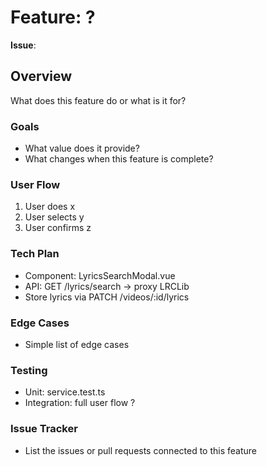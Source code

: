 # Feature: ?

**Issue**:

## Overview

What does this feature do or what is it for?

### Goals

- What value does it provide?
- What changes when this feature is complete?

### User Flow

1. User does x
2. User selects y
3. User confirms z

### Tech Plan

- Component: LyricsSearchModal.vue
- API: GET /lyrics/search → proxy LRCLib
- Store lyrics via PATCH /videos/:id/lyrics

### Edge Cases

- Simple list of edge cases

### Testing

- Unit: service.test.ts
- Integration: full user flow ?

### Issue Tracker

- List the issues or pull requests connected to this feature
